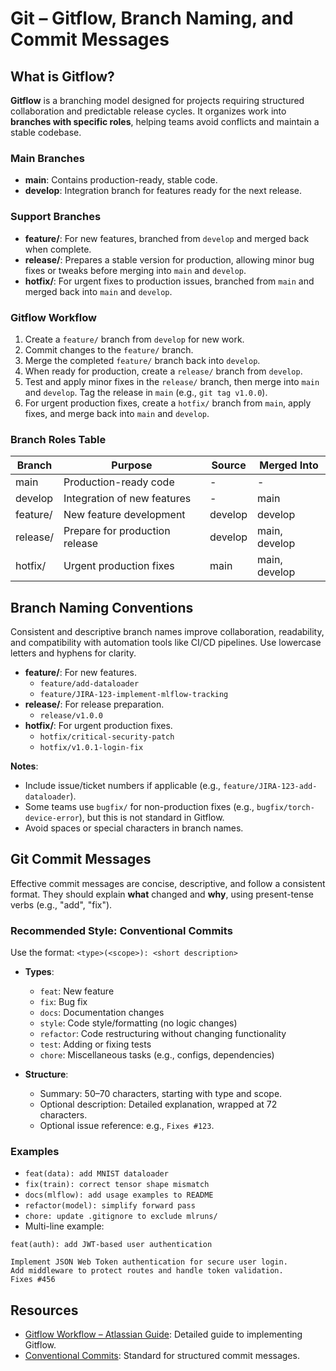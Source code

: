 # Git – Gitflow, Branch Naming, and Commit Messages

## What is Gitflow?
**Gitflow** is a branching model designed for projects requiring structured collaboration and predictable release cycles. It organizes work into **branches with specific roles**, helping teams avoid conflicts and maintain a stable codebase.

### Main Branches
- **main**: Contains production-ready, stable code.
- **develop**: Integration branch for features ready for the next release.

### Support Branches
- **feature/**: For new features, branched from `develop` and merged back when complete.
- **release/**: Prepares a stable version for production, allowing minor bug fixes or tweaks before merging into `main` and `develop`.
- **hotfix/**: For urgent fixes to production issues, branched from `main` and merged back into `main` and `develop`.

### Gitflow Workflow
1. Create a `feature/` branch from `develop` for new work.
2. Commit changes to the `feature/` branch.
3. Merge the completed `feature/` branch back into `develop`.
4. When ready for production, create a `release/` branch from `develop`.
5. Test and apply minor fixes in the `release/` branch, then merge into `main` and `develop`. Tag the release in `main` (e.g., `git tag v1.0.0`).
6. For urgent production fixes, create a `hotfix/` branch from `main`, apply fixes, and merge back into `main` and `develop`.

### Branch Roles Table
| Branch       | Purpose                              | Source   | Merged Into         |
|--------------|--------------------------------------|----------|---------------------|
| main         | Production-ready code                | -        | -                   |
| develop      | Integration of new features          | -        | main                |
| feature/     | New feature development              | develop  | develop             |
| release/     | Prepare for production release       | develop  | main, develop       |
| hotfix/      | Urgent production fixes              | main     | main, develop       |

## Branch Naming Conventions
Consistent and descriptive branch names improve collaboration, readability, and compatibility with automation tools like CI/CD pipelines. Use lowercase letters and hyphens for clarity.

- **feature/**: For new features.  
  - `feature/add-dataloader`  
  - `feature/JIRA-123-implement-mlflow-tracking`  
- **release/**: For release preparation.  
  - `release/v1.0.0`  
- **hotfix/**: For urgent production fixes.  
  - `hotfix/critical-security-patch`  
  - `hotfix/v1.0.1-login-fix`  

**Notes**:
- Include issue/ticket numbers if applicable (e.g., `feature/JIRA-123-add-dataloader`).
- Some teams use `bugfix/` for non-production fixes (e.g., `bugfix/torch-device-error`), but this is not standard in Gitflow.
- Avoid spaces or special characters in branch names.

## Git Commit Messages
Effective commit messages are concise, descriptive, and follow a consistent format. They should explain **what** changed and **why**, using present-tense verbs (e.g., "add", "fix").

### Recommended Style: Conventional Commits
Use the format: `<type>(<scope>): <short description>`

- **Types**:  
  - `feat`: New feature  
  - `fix`: Bug fix  
  - `docs`: Documentation changes  
  - `style`: Code style/formatting (no logic changes)  
  - `refactor`: Code restructuring without changing functionality  
  - `test`: Adding or fixing tests  
  - `chore`: Miscellaneous tasks (e.g., configs, dependencies)  

- **Structure**:  
  - Summary: 50–70 characters, starting with type and scope.  
  - Optional description: Detailed explanation, wrapped at 72 characters.  
  - Optional issue reference: e.g., `Fixes #123`.

 
### Examples
- `feat(data): add MNIST dataloader`  
- `fix(train): correct tensor shape mismatch`  
- `docs(mlflow): add usage examples to README`  
- `refactor(model): simplify forward pass`  
- `chore: update .gitignore to exclude mlruns/`  
- Multi-line example:  
```plaintext
feat(auth): add JWT-based user authentication

Implement JSON Web Token authentication for secure user login.
Add middleware to protect routes and handle token validation.
Fixes #456
```
  
## Resources
- [Gitflow Workflow – Atlassian Guide](https://www.atlassian.com/git/tutorials/comparing-workflows/gitflow-workflow): Detailed guide to implementing Gitflow.
- [Conventional Commits](https://www.conventionalcommits.org/): Standard for structured commit messages.
